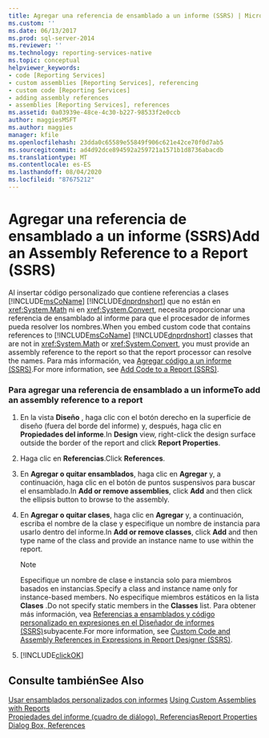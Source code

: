 ```yaml
---
title: Agregar una referencia de ensamblado a un informe (SSRS) | Microsoft Docs
ms.custom: ''
ms.date: 06/13/2017
ms.prod: sql-server-2014
ms.reviewer: ''
ms.technology: reporting-services-native
ms.topic: conceptual
helpviewer_keywords:
- code [Reporting Services]
- custom assemblies [Reporting Services], referencing
- custom code [Reporting Services]
- adding assembly references
- assemblies [Reporting Services], references
ms.assetid: 0a03939e-48ce-4c30-b227-98533f2e0ccb
author: maggiesMSFT
ms.author: maggies
manager: kfile
ms.openlocfilehash: 23dda0c65589e55849f906c621e42ce70f0d7ab5
ms.sourcegitcommit: ad4d92dce894592a259721a1571b1d8736abacdb
ms.translationtype: MT
ms.contentlocale: es-ES
ms.lasthandoff: 08/04/2020
ms.locfileid: "87675212"
---
```

# <a name="add-an-assembly-reference-to-a-report-ssrs"></a><span data-ttu-id="246f7-102">Agregar una referencia de ensamblado a un informe (SSRS)</span><span class="sxs-lookup"><span data-stu-id="246f7-102">Add an Assembly Reference to a Report (SSRS)</span></span>
  <span data-ttu-id="246f7-103">Al insertar código personalizado que contiene referencias a clases [!INCLUDE[msCoName](../../includes/msconame-md.md)] [!INCLUDE[dnprdnshort](../../includes/dnprdnshort-md.md)] que no están en <xref:System.Math> ni en <xref:System.Convert>, necesita proporcionar una referencia de ensamblado al informe para que el procesador de informes pueda resolver los nombres.</span><span class="sxs-lookup"><span data-stu-id="246f7-103">When you embed custom code that contains references to [!INCLUDE[msCoName](../../includes/msconame-md.md)] [!INCLUDE[dnprdnshort](../../includes/dnprdnshort-md.md)] classes that are not in <xref:System.Math> or <xref:System.Convert>, you must provide an assembly reference to the report so that the report processor can resolve the names.</span></span> <span data-ttu-id="246f7-104">Para más información, vea [Agregar código a un informe &#40;SSRS&#41;](add-code-to-a-report-ssrs.md).</span><span class="sxs-lookup"><span data-stu-id="246f7-104">For more information, see [Add Code to a Report &#40;SSRS&#41;](add-code-to-a-report-ssrs.md).</span></span>  
  
### <a name="to-add-an-assembly-reference-to-a-report"></a><span data-ttu-id="246f7-105">Para agregar una referencia de ensamblado a un informe</span><span class="sxs-lookup"><span data-stu-id="246f7-105">To add an assembly reference to a report</span></span>  
  
1.  <span data-ttu-id="246f7-106">En la vista **Diseño** , haga clic con el botón derecho en la superficie de diseño (fuera del borde del informe) y, después, haga clic en **Propiedades del informe**.</span><span class="sxs-lookup"><span data-stu-id="246f7-106">In **Design** view, right-click the design surface outside the border of the report and click **Report Properties**.</span></span>  
  
2.  <span data-ttu-id="246f7-107">Haga clic en **Referencias**.</span><span class="sxs-lookup"><span data-stu-id="246f7-107">Click **References**.</span></span>  
  
3.  <span data-ttu-id="246f7-108">En **Agregar o quitar ensamblados**, haga clic en **Agregar** y, a continuación, haga clic en el botón de puntos suspensivos para buscar el ensamblado.</span><span class="sxs-lookup"><span data-stu-id="246f7-108">In **Add or remove assemblies**, click **Add** and then click the ellipsis button to browse to the assembly.</span></span>  
  
4.  <span data-ttu-id="246f7-109">En **Agregar o quitar clases**, haga clic en **Agregar** y, a continuación, escriba el nombre de la clase y especifique un nombre de instancia para usarlo dentro del informe.</span><span class="sxs-lookup"><span data-stu-id="246f7-109">In **Add or remove classes**, click **Add** and then type name of the class and provide an instance name to use within the report.</span></span>  
  
    > [!NOTE]  
    >  <span data-ttu-id="246f7-110">Especifique un nombre de clase e instancia solo para miembros basados en instancias.</span><span class="sxs-lookup"><span data-stu-id="246f7-110">Specify a class and instance name only for instance-based members.</span></span> <span data-ttu-id="246f7-111">No especifique miembros estáticos en la lista **Clases** .</span><span class="sxs-lookup"><span data-stu-id="246f7-111">Do not specify static members in the **Classes** list.</span></span> <span data-ttu-id="246f7-112">Para obtener más información, vea [Referencias a ensamblados y código personalizado en expresiones en el Diseñador de informes &#40;SSRS&#41;](custom-code-and-assembly-references-in-expressions-in-report-designer-ssrs.md)subyacente.</span><span class="sxs-lookup"><span data-stu-id="246f7-112">For more information, see [Custom Code and Assembly References in Expressions in Report Designer &#40;SSRS&#41;](custom-code-and-assembly-references-in-expressions-in-report-designer-ssrs.md).</span></span>  
  
5.  [!INCLUDE[clickOK](../../includes/clickok-md.md)]  
  
## <a name="see-also"></a><span data-ttu-id="246f7-113">Consulte también</span><span class="sxs-lookup"><span data-stu-id="246f7-113">See Also</span></span>  
 <span data-ttu-id="246f7-114">[Usar ensamblados personalizados con informes](../custom-assemblies/using-custom-assemblies-with-reports.md) </span><span class="sxs-lookup"><span data-stu-id="246f7-114">[Using Custom Assemblies with Reports](../custom-assemblies/using-custom-assemblies-with-reports.md) </span></span>  
 [<span data-ttu-id="246f7-115">Propiedades del informe (cuadro de diálogo), Referencias</span><span class="sxs-lookup"><span data-stu-id="246f7-115">Report Properties Dialog Box, References</span></span>](../report-properties-dialog-box-references.md)  
  
  
